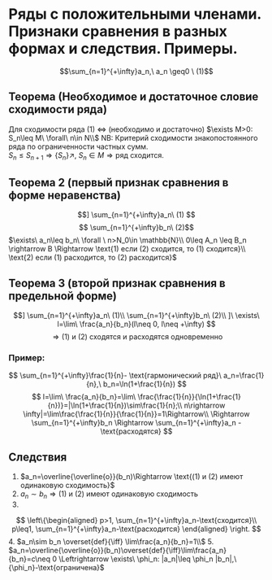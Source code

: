 # Ряды с положительными членами. Признаки сравнения в разных формах и следствия. Примеры.

$$\sum_{n=1}^{+\infty}a_n,\ a_n \geq0 \ (1)$$

## Теорема (Необходимое и достаточное словие сходимости ряда)

Для сходимости ряда (1) $\Leftrightarrow$ (необходимо и достаточно) $\exists M>0: S_n\leq M\ \forall\ n\in N\\$
NB: Критерий сходимости знакопостоянного ряда по ограниченности частных сумм.\
$S_n\leq S_{n+1}\Rightarrow \{S_n\}\nearrow,\ S_n\in M \Rightarrow \text{ряд сходится.}$

## Теорема 2 (первый признак сравнения в форме неравенства)

$$] \sum_{n=1}^{+\infty}a_n\ (1)
$$
$$
\sum_{n=1}^{+\infty}b_n\ (2)$$
$\exists\ a_n\leq b_n\ \forall \ n>N_0\in \mathbb{N}\\
0\leq A_n \leq B_n \rightarrow B
\Rightarrow \text{1) если (2) сходится, то (1) сходится}\\ \text{2) если (1) расходится, то (2) расходится}$

## Теорема 3 (второй признак сравнения в предельной форме)

$$] \sum_{n=1}^{+\infty}a_n\ (1)\\
\sum_{n=1}^{+\infty}b_n\ (2)\\
]\ \exists\ l=\lim\ \frac{a_n}{b_n}(l\neq 0, l\neq +\infty)
$$
$$
\Rightarrow \text{(1) и (2) сходятся и расходятся одновременно}$$

### Пример:

$$
\sum_{n=1}^{+\infty}\frac{1}{n}- \text{гармонический ряд}\
a_n=\frac{1}{n},\ b_n=\ln(1+\frac{1}{n})
$$
$$
l=\lim\ \frac{a_n}{b_n}=\lim\ \frac{\frac{1}{n}}{\ln(1+\frac{1}{n})}=|\ln(1+\frac{1}{n})\sim\frac{1}{n};\\
n\rightarrow \infty|=\lim\frac{\frac{1}{n}}{\frac{1}{n}}=1\Rightarrow\\ \Rightarrow \sum_{n=1}^{+\infty}b_n \Rightarrow \sum_{n=1}^{+\infty}a_n - \text{расходятся}
$$

## Следствия

1. $a_n=\overline{\overline{o}}(b_n)\Rightarrow \text{(1) и (2) имеют одинаковую сходимость}$
2. $a_n\sim b_n \Rightarrow \text{(1) и (2) имеют одинаковую сходимость}$
3. 
$$ 
\left\{\begin{aligned}
 p>1, \sum_{n=1}^{+\infty}a_n-\text{сходится}\\
 p\leq1, \sum_{n=1}^{+\infty}a_n-\text{расходится}
\end{aligned} \right.
$$
4. $a_n\sim b_n \overset{def}{\iff} \lim\frac{a_n}{b_n}=1\\$
5. $a_n=\overline{\overline{o}}(b_n)\overset{def}{\iff}\lim\frac{a_n}{b_n}=c\neq 0 
\Leftrightarrow \exists\ \phi_n: |a_n|\leq \phi_n |b_n|,\ {\phi_n}-\text{ограничена}$
